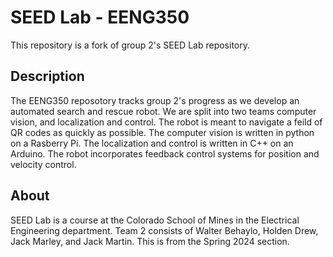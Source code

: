 # SEED Lab - EENG350
This repository is a fork of group 2's SEED Lab repository.

## Description
The EENG350 reposotory tracks group 2's progress as we develop an automated search and rescue robot. We are split into two teams computer vision, and localization and control. The robot is meant to navigate a feild of QR codes as quickly as possible. The computer vision is written in python on a Rasberry Pi. The localization and control is written in C++ on an Arduino. The robot incorporates feedback control systems for position and velocity control.

## About
SEED Lab is a course at the Colorado School of Mines in the Electrical Engineering department. Team 2 consists of Walter Behaylo, Holden Drew, Jack Marley, and Jack Martin. This is from the Spring 2024 section.
